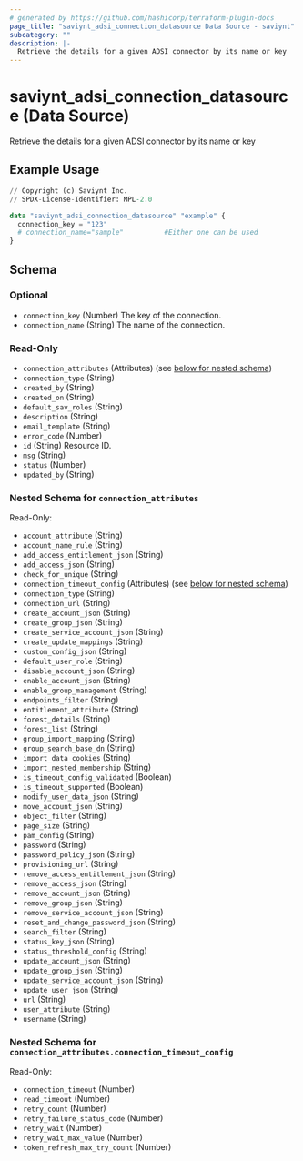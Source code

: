 ```yaml
---
# generated by https://github.com/hashicorp/terraform-plugin-docs
page_title: "saviynt_adsi_connection_datasource Data Source - saviynt"
subcategory: ""
description: |-
  Retrieve the details for a given ADSI connector by its name or key
---
```


# saviynt_adsi_connection_datasource (Data Source)

Retrieve the details for a given ADSI connector by its name or key

## Example Usage

```terraform
// Copyright (c) Saviynt Inc.
// SPDX-License-Identifier: MPL-2.0

data "saviynt_adsi_connection_datasource" "example" {
  connection_key = "123"
  # connection_name="sample"          #Either one can be used
}
```

<!-- schema generated by tfplugindocs -->
## Schema

### Optional

- `connection_key` (Number) The key of the connection.
- `connection_name` (String) The name of the connection.

### Read-Only

- `connection_attributes` (Attributes) (see [below for nested schema](#nestedatt--connection_attributes))
- `connection_type` (String)
- `created_by` (String)
- `created_on` (String)
- `default_sav_roles` (String)
- `description` (String)
- `email_template` (String)
- `error_code` (Number)
- `id` (String) Resource ID.
- `msg` (String)
- `status` (Number)
- `updated_by` (String)

<a id="nestedatt--connection_attributes"></a>
### Nested Schema for `connection_attributes`

Read-Only:

- `account_attribute` (String)
- `account_name_rule` (String)
- `add_access_entitlement_json` (String)
- `add_access_json` (String)
- `check_for_unique` (String)
- `connection_timeout_config` (Attributes) (see [below for nested schema](#nestedatt--connection_attributes--connection_timeout_config))
- `connection_type` (String)
- `connection_url` (String)
- `create_account_json` (String)
- `create_group_json` (String)
- `create_service_account_json` (String)
- `create_update_mappings` (String)
- `custom_config_json` (String)
- `default_user_role` (String)
- `disable_account_json` (String)
- `enable_account_json` (String)
- `enable_group_management` (String)
- `endpoints_filter` (String)
- `entitlement_attribute` (String)
- `forest_details` (String)
- `forest_list` (String)
- `group_import_mapping` (String)
- `group_search_base_dn` (String)
- `import_data_cookies` (String)
- `import_nested_membership` (String)
- `is_timeout_config_validated` (Boolean)
- `is_timeout_supported` (Boolean)
- `modify_user_data_json` (String)
- `move_account_json` (String)
- `object_filter` (String)
- `page_size` (String)
- `pam_config` (String)
- `password` (String)
- `password_policy_json` (String)
- `provisioning_url` (String)
- `remove_access_entitlement_json` (String)
- `remove_access_json` (String)
- `remove_account_json` (String)
- `remove_group_json` (String)
- `remove_service_account_json` (String)
- `reset_and_change_password_json` (String)
- `search_filter` (String)
- `status_key_json` (String)
- `status_threshold_config` (String)
- `update_account_json` (String)
- `update_group_json` (String)
- `update_service_account_json` (String)
- `update_user_json` (String)
- `url` (String)
- `user_attribute` (String)
- `username` (String)

<a id="nestedatt--connection_attributes--connection_timeout_config"></a>
### Nested Schema for `connection_attributes.connection_timeout_config`

Read-Only:

- `connection_timeout` (Number)
- `read_timeout` (Number)
- `retry_count` (Number)
- `retry_failure_status_code` (Number)
- `retry_wait` (Number)
- `retry_wait_max_value` (Number)
- `token_refresh_max_try_count` (Number)
